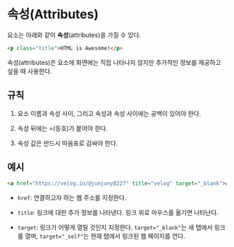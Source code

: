 # 속성(Attributes)

요소는 아래와 같이 **속성**(attributes)을 가질 수 있다.

```html
<p class="title">HTML is Awesome!</p>
```

속성(attributes)은 요소에 화면에는 직접 나타나지 않지만 추가적인 정보를 제공하고 싶을 때 사용한다.

## 규칙

1. 요소 이름과 속성 사이, 그리고 속성과 속성 사이에는 공백이 있어야 한다.

2. 속성 뒤에는 =(등호)가 붙어야 한다.

3. 속성 값은 반드시 따옴표로 감싸야 한다.

## 예시

```html
<a href="https://velog.io/@junjuny0227" title="velog" target="_blank">anchor</a>
```

- `href`: 연결하고자 하는 웹 주소를 지정한다.

- `title`: 링크에 대한 추가 정보를 나타낸다. 링크 위로 마우스를 옮기면 나타난다.

- `target`: 링크가 어떻게 열릴 것인지 지정한다. `target="_blank"`는 새 탭에서 링크를 열며, `target="_self"`는 현재 탭에서 링크된 웹 페이지를 연다.
